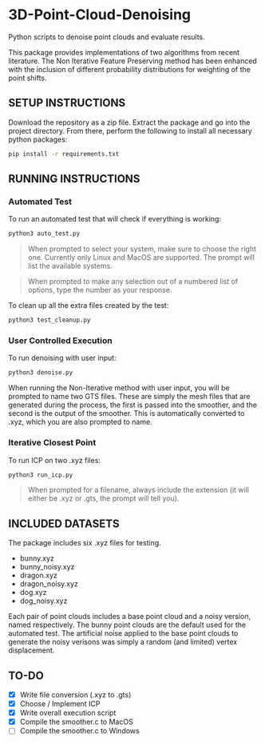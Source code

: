 # 3D-Point-Cloud-Denoising
Python scripts to denoise point clouds and evaluate results.

This package provides implementations of two algorithms from recent literature. The Non Iterative Feature Preserving method has been enhanced with the inclusion of different probability distributions for weighting of the point shifts.

## SETUP INSTRUCTIONS
Download the repository as a zip file. Extract the package and go into the project directory. From there, perform the following to install all necessary python packages:
```bash
pip install -r requirements.txt
```

## RUNNING INSTRUCTIONS
### Automated Test
To run an automated test that will check if everything is working:
```bash
python3 auto_test.py
```

> When prompted to select your system, make sure to choose the right one. Currently only Linux and MacOS are supported. The prompt will list the available systems.

> When prompted to make any selection out of a numbered list of options, type the number as your response. 

To clean up all the extra files created by the test:
```bash
python3 test_cleanup.py
```

### User Controlled Execution
To run denoising with user input:
```bash
python3 denoise.py
```
When running the Non-Iterative method with user input, you will be prompted to name two GTS files. These are simply the mesh files that are generated during the process, the first is passed into the smoother, and the second is the output of the smoother. This is automatically converted to .xyz, which you are also prompted to name. 

### Iterative Closest Point
To run ICP on two .xyz files:
```bash
python3 run_icp.py
```

> When prompted for a filename, always include the extension (it will either be .xyz or .gts, the prompt will tell you).

## INCLUDED DATASETS
The package includes six .xyz files for testing. 
- bunny.xyz 
- bunny_noisy.xyz 
- dragon.xyz 
- dragon_noisy.xyz 
- dog.xyz 
- dog_noisy.xyz

Each pair of point clouds includes a base point cloud and a noisy version, named respectively. The bunny point clouds are the default used for the automated test. The artificial noise applied to the base point clouds to generate the noisy verisons was simply a random (and limited) vertex displacement.

## TO-DO 
- [X] Write file conversion (.xyz to .gts)
- [X] Choose / Implement ICP 
- [X] Write overall execution script
- [X] Compile the smoother.c to MacOS 
- [ ] Compile the smoother.c to Windows
